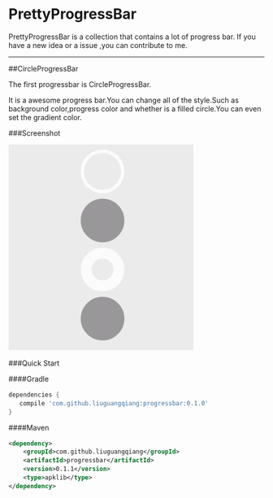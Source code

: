 PrettyProgressBar
==============

PrettyProgressBar is a collection that contains a lot of progress bar.
If you have a new idea or a issue ,you can contribute to me.

----

##CircleProgressBar

The first progressbar is CircleProgressBar.

It is a awesome progress bar.You can change all of the style.Such as background color,progress color and whether is a filled circle.You can even set the gradient color.

###Screenshot

![image](images/screenshot.gif)

###Quick Start

####Gradle
```groovy
dependencies {
   compile 'com.github.liuguangqiang:progressbar:0.1.0'
}
```

####Maven
```xml
<dependency>
    <groupId>com.github.liuguangqiang</groupId>
    <artifactId>progressbar</artifactId>
    <version>0.1.1</version>
    <type>apklib</type>
</dependency>
```